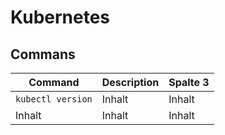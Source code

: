 # Kubernetes
## Commans
Command | Description | Spalte 3
-------- | -------- | --------
```kubectl version``` | Inhalt   | Inhalt
Inhalt   | Inhalt   | Inhalt

## 
